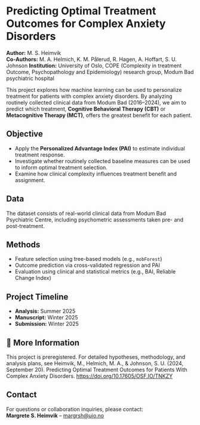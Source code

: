 # Predicting Optimal Treatment Outcomes for Complex Anxiety Disorders
**Author:** M. S. Heimvik  
**Co-Authors:** M. A. Helmich, K. M. Pålerud, R. Hagen, A. Hoffart, S. U. Johnson
**Institution:** University of Oslo, COPE (Complexity in treatment Outcome, Psychopathology and Epidemiology) research group, Modum Bad psychiatric hospital 

This project explores how machine learning can be used to personalize treatment for patients with complex anxiety disorders. By analyzing routinely collected clinical data from Modum Bad (2016–2024), we aim to predict which treatment, **Cognitive Behavioral Therapy (CBT)** or **Metacognitive Therapy (MCT)**, offers the greatest benefit for each patient.

## Objective

- Apply the **Personalized Advantage Index (PAI)** to estimate individual treatment response.
- Investigate whether routinely collected baseline measures can be used to inform optimal treatment selection.
- Examine how clinical complexity influences treatment benefit and assignment.

## Data

The dataset consists of real-world clinical data from Modum Bad Psychiatric Centre, including psychometric assessments taken pre- and post-treatment.

## Methods

- Feature selection using tree-based models (e.g., `mobForest`)
- Outcome prediction via cross-validated regression and PAI
- Evaluation using clinical and statistical metrics (e.g., BAI, Reliable Change Index)

## Project Timeline

- **Analysis:** Summer 2025  
- **Manuscript:** Winter 2025  
- **Submission:** Winter 2025

## 📄 More Information

This project is preregistered. For detailed hypotheses, methodology, and analysis plans, see 
Heimvik, M., Helmich, M. A., & Johnson, S. U. (2024, September 20). 
Predicting Optimal Treatment Outcomes for Patients With Complex Anxiety Disorders. 
https://doi.org/10.17605/OSF.IO/TNKZY


## Contact

For questions or collaboration inquiries, please contact:  
**Margrete S. Heimvik** – [margrsh@uio.no](mailto:margrsh@uio.no)

